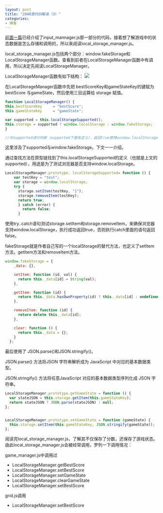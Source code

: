 ```yaml
---
layout: post
title: "2048源代码解读（3）"
categories:
- 博客
---
```

[前面一篇](http://runfastlynda.com/2048-input-mannager/)已经介绍了input_mannager.js那一部分的代码，接着想了解游戏中的状态数据是怎么存储和调用的，所以来阅读local_storage_manager.js。

local_storage_manager.js包括两个部分：window.fakeStorage和LocalStorageManager函数。查看到前者在LocalStorageManager函数中有调用，所以决定先阅读LocalStorageManager。

LocalStorageManager函数有如下结构：
![](http://7xjufd.dl1.z0.glb.clouddn.com/blog3.1.png)

在LocalStorageManager函数中先把 bestScoreKey和gameStateKey的键赋为bestScore 与gameState，然后使用三目运算给 storage 赋值。

```javascript
function LocalStorageManager() {
this.bestScoreKey     = "bestScore";
this.gameStateKey     = "gameState";

var supported = this.localStorageSupported();
this.storage = supported ? window.localStorage : window.fakeStorage;
}

//对supported进行判断（supported下面有定义），返回true使用window.localStorage，否则使用window.fakeStorage。
```
这里涉及了supported与window.fakeStorage。下文一一介绍。

通过查找方法在原型链找到了this.localStorageSupported的定义（也就是上文的supported），用途是为了测试浏览器是否支持window.localStorage。

```javascript
LocalStorageManager.prototype. localStorageSupported= function () {
    var testKey = "test";
    var storage = window.localStorage;
    try {
      storage.setItem(testKey, "1");
      storage.removeItem(testKey);
      return true;
      } catch (error) {
        return false;
      }
```
使用try..catch语句测试storage.setItem和storage.removeItem，来确保浏览器支持window.localStorage，执行成功返回true，否则执行catch里面的语句返回false。

fakeStorage就是作者自己写的一个localStorage的替代方法，也定义了setItem方法，getItem方法和removeItem方法。

```javascript
window.fakeStorage = {
    _data: {},

    setItem: function (id, val) {
      return this._data[id] = String(val);
    },

    getItem: function (id) {
      return this._data.hasOwnProperty(id) ? this._data[id] : undefined;
    },

    removeItem: function (id) {
      return delete this._data[id];
    },

    clear: function () {
      return this._data = {};
    }
  };
```

最后使用了 JSON.parse()和JSON.stringify()。

JSON.parse() 方法将JSON 字符串解析成为 JavaScript 中对应的基本数据类型。

JSON.stringify() 方法将任意JavaScript 对应的基本数据类型序列化成 JSON 字符串。

```javascript
LocalStorageManager.prototype.getGameState = function () {
  var stateJSON = this.storage.getItem(this.gameStateKey);
  return stateJSON ? JSON.parse(stateJSON) : null;
};


LocalStorageManager.prototype.setGameState = function (gameState) {
  this.storage.setItem(this.gameStateKey, JSON.stringify(gameState));
};
```

阅读完local_storage_manager.js，了解其不仅保存了分数，还保存了游戏状态。由此local_storage_manager.js会被经常调用，罗列一下调用情况：

game_manager.js中调用过

* LocalStorageManager.getBestScore
* LocalStorageManager.setBestScore
* LocalStorageManager.setGameState
* LocalStorageManager.clearGameState
* LocalStorageManager.setBestScore

grid.js调用

* LocalStorageManager.setBestScore
